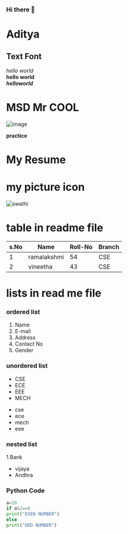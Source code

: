 ### Hi there 👋
# Aditya
## Text Font
*hello world*<br>
**hello world**<br>
***helloworld***
# MSD Mr COOL
![image](https://user-images.githubusercontent.com/94819823/142843074-43e1d0cf-24e0-4c0e-a1a2-bd9a66daa393.png)<br>

 **practice**
# My Resume

# my picture icon
![swathi](https://encrypted-tbn0.gstatic.com/images?q=tbn:ANd9GcQMy_O1YoleFR0F3oR3SI_EDK5dIHerDoLAZQ&usqp=CAU)
# table in readme file
|s.No|Name|Roll-No|Branch|
|----|----|-------|------|
|1|ramalakshmi|54|CSE|
|2|vineetha|43|CSE|
# lists in read me file
### ordered list
1. Name
2. E-mail
3. Address
4. Contact No
5. Gender
### unordered list
- CSE
- ECE
- EEE
- MECH
* cse
* ece
* mech
* eee
### nested list
1.Bank 
  - vijaya
  - Andhra

<!--
**ramalakshmi143/ramalakshmi143** is a ✨ _special_ ✨ repository because its `README.md` (this file) appears on your GitHub profile.

Here are some ideas to get you started:

- 🔭 I’m currently working on ...
- 🌱 I’m currently learning ...
- 👯 I’m looking to collaborate on ...
- 🤔 I’m looking for help with ...
- 💬 Ask me about ...
- 📫 How to reach me: ...
- 😄 Pronouns: ...
- ⚡ Fun fact: ...
-->



### Python Code

```python Code
a=10
if a%2==0
print("EVEN NUMBER")
else
print("ODD NUMBER")
```
